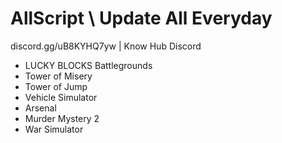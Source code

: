 # AllScript \\ Update All Everyday
discord.gg/uB8KYHQ7yw | Know Hub Discord

- LUCKY BLOCKS Battlegrounds
- Tower of Misery
- Tower of Jump
- Vehicle Simulator
- Arsenal
- Murder Mystery 2
- War Simulator

